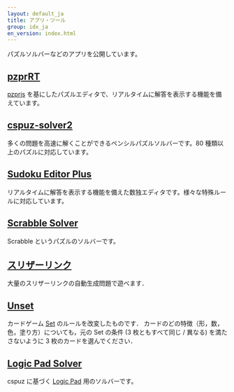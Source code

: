 ```yaml
---
layout: default_ja
title: アプリ・ツール
group: idx_ja
en_version: index.html
---
```

パズルソルバーなどのアプリを公開しています。

## [pzprRT](../pzprrt/index.html)

[pzprjs](https://github.com/robx/pzprjs/) を基にしたパズルエディタで、リアルタイムに解答を表示する機能を備えています。

## [cspuz-solver2](../apps/cspuz-solver2/index.html)

多くの問題を高速に解くことができるペンシルパズルソルバーです。80 種類以上のパズルに対応しています。

## [Sudoku Editor Plus](../apps/sudoku-editor/index.html)

リアルタイムに解答を表示する機能を備えた数独エディタです。様々な特殊ルールに対応しています。

## [Scrabble Solver](../apps/scrabble-solver/index.html)

Scrabble というパズルのソルバーです。

## [スリザーリンク](../slitherlink/index_ja.html)

大量のスリザーリンクの自動生成問題で遊べます．

## [Unset](unset/index_ja.html)

カードゲーム [Set](https://ja.wikipedia.org/wiki/%E3%82%BB%E3%83%83%E3%83%88_(%E3%82%AB%E3%83%BC%E3%83%89%E3%82%B2%E3%83%BC%E3%83%A0)) のルールを改変したものです．
カードのどの特徴（形，数，色，塗り方）についても，元の Set の条件 (3 枚ともすべて同じ / 異なる) を満たさないように 3 枚のカードを選んでください．

## [Logic Pad Solver](logic-pad-solver/index.html)

cspuz に基づく [Logic Pad](https://logic-pad.com) 用のソルバーです。

